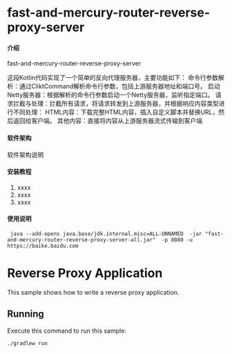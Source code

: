 # fast-and-mercury-router-reverse-proxy-server

#### 介绍
fast-and-mercury-router-reverse-proxy-server

这段Kotlin代码实现了一个简单的反向代理服务器，主要功能如下：
命令行参数解析：通过CliktCommand解析命令行参数，包括上游服务器地址和端口号。
启动Netty服务器：根据解析的命令行参数启动一个Netty服务器，监听指定端口。
请求拦截与处理：拦截所有请求，将请求转发到上游服务器，并根据响应内容类型进行不同处理：
HTML内容：下载完整HTML内容，插入自定义脚本并替换URL，然后返回给客户端。
其他内容：直接将内容从上游服务器流式传输到客户端

#### 软件架构
软件架构说明


#### 安装教程

1.  xxxx
2.  xxxx
3.  xxxx

#### 使用说明

```shell
 java --add-opens java.base/jdk.internal.misc=ALL-UNNAMED  -jar "fast-and-mercury-router-reverse-proxy-server-all.jar"  -p 8080 -u https://baike.baidu.com
```

# Reverse Proxy Application

This sample shows how to write a reverse proxy application.

## Running

Execute this command to run this sample:

```bash
./gradlew run
```
